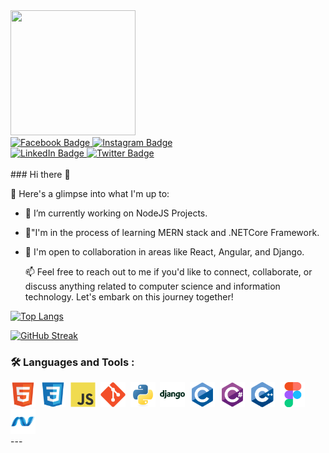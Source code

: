 <img src="https://media.giphy.com/media/JTTAjM197sku8MgrRa/giphy.gif?username=turttlehouse&style=flat-square&color=black" width=200px% height =200px/>

<!--<div id="header" align="right">
  <img src="https://media.giphy.com/media/M9gbBd9nbDrOTu1Mqx/giphy.gif" width="100"/>
</div> -->
<div id="badges" align="left">
  <a href="https://www.facebook.com/vishal.jimee/" target="_blank">
  <img src="https://img.shields.io/badge/Facebook-blue?style=for-the-badge&logo=facebook&logoColor=white" alt="Facebook Badge"/>
</a>


<a href="https://www.instagram.com/jimee__2019/" target="_blank">
  <img src="https://img.shields.io/badge/Instagram-blue?style=for-the-badge&logo=instagram&logoColor=white" alt="Instagram Badge"/>
</a>
<br/>
<a href="https://www.linkedin.com/in/bishal-yakkha-77990526b/" target="_blank">
  <img src="https://img.shields.io/badge/LinkedIn-blue?style=for-the-badge&logo=linkedin&logoColor=white" alt="LinkedIn Badge"/>
</a>



  <a href="https://twitter.com/jimee0007" target="_blank">
    <img src="https://img.shields.io/badge/Twitter-blue?style=for-the-badge&logo=twitter&logoColor=white"  alt="Twitter Badge"/>
  </a>
<div><img src="https://komarev.com/ghpvc/?username=turttlehouse&style=flat-square&color=blue" alt=""/></div>
</div>
### Hi there 👋

🚀 Here's a glimpse into what I'm up to:

- 🔭 I’m currently working on NodeJS Projects.
- 🌱"I'm in the process of learning MERN stack and .NETCore Framework.
- 👯 I'm open to collaboration in areas like React, Angular, and Django.

  📫 Feel free to reach out to me if you'd like to connect, collaborate, or discuss anything related to computer science and information technology.
  Let's embark on this journey together! 

[![Top Langs](https://github-readme-stats.vercel.app/api/top-langs/?username=turttlehouse&layout=compact&theme=vision-friendly-dark)](https://github.com/anuraghazra/github-readme-stats)

<!--![Snake animation](https://github.com/thepiyushmalhotra/thepiyushmalhotra/blob/output/github-contribution-grid-snake.svg) -->

[![GitHub Streak](http://github-readme-streak-stats.herokuapp.com?user=turttlehouse&theme=dark&background=000000)](https://git.io/streak-stats)


### :hammer_and_wrench: Languages and Tools :

<div background-color:#808080;>
  <img src="https://github.com/devicons/devicon/blob/master/icons/html5/html5-original.svg" title="html5" alt="html5" width="40" height="40"/>&nbsp;
  <img src="https://github.com/devicons/devicon/blob/master/icons/css3/css3-original.svg" title="css" alt="css" width="40" height="40"/>&nbsp;
  <img src="https://github.com/devicons/devicon/blob/master/icons/javascript/javascript-original.svg" title="js" alt="js" width="40" height="40"/>&nbsp;
  <img src="https://github.com/devicons/devicon/blob/master/icons/git/git-original.svg" title="git" alt="git" width="40" height="40"/>&nbsp;
  <img src="https://github.com/devicons/devicon/blob/master/icons/python/python-original.svg" title="python" alt="python" width="40" height="40"/>&nbsp;
  <img src="https://github.com/devicons/devicon/blob/master/icons/django/django-plain-wordmark.svg" title="django" alt="django" width="40" height="40"/>&nbsp;
  <img src="https://github.com/devicons/devicon/blob/master/icons/c/c-original.svg" title="c" alt="c" width="40" height="40"/>&nbsp;
  <img src="https://github.com/devicons/devicon/blob/master/icons/csharp/csharp-original.svg" title="c#" alt="c#" width="40" height="40"/>&nbsp;
  <img src="https://github.com/devicons/devicon/blob/master/icons/cplusplus/cplusplus-original.svg" title="cplusplus" alt="cplusplus" width="40" height="40"/>&nbsp;
  <img src="https://github.com/devicons/devicon/blob/master/icons/figma/figma-original.svg" title="figma" alt="figma" width="40" height="40"/>&nbsp;
  <img src="https://github.com/devicons/devicon/blob/master/icons/dot-net/dot-net-original.svg" title="dotnet" alt="dotnet" width="40" height="40"/>&nbsp;
</div>
---

 


  
